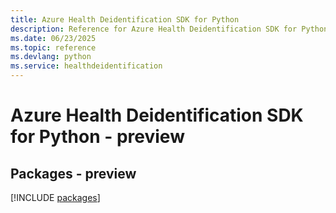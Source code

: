 ```yaml
---
title: Azure Health Deidentification SDK for Python
description: Reference for Azure Health Deidentification SDK for Python
ms.date: 06/23/2025
ms.topic: reference
ms.devlang: python
ms.service: healthdeidentification
---
```

# Azure Health Deidentification SDK for Python - preview
## Packages - preview
[!INCLUDE [packages](health-deidentification-index.md)]